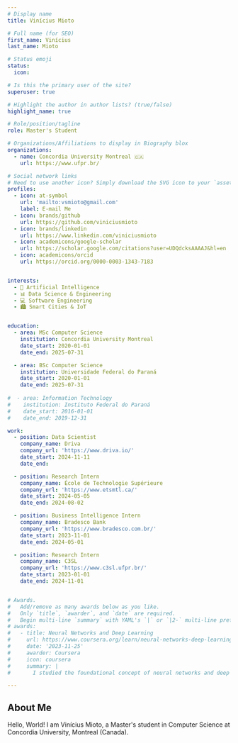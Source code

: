```yaml
---
# Display name
title: Vinícius Mioto

# Full name (for SEO)
first_name: Vinícius
last_name: Mioto

# Status emoji
status:
  icon:

# Is this the primary user of the site?
superuser: true

# Highlight the author in author lists? (true/false)
highlight_name: true

# Role/position/tagline
role: Master's Student

# Organizations/Affiliations to display in Biography blox
organizations:
  - name: Concordia University Montreal 🇨🇦
    url: https://www.ufpr.br/

# Social network links
# Need to use another icon? Simply download the SVG icon to your `assets/media/icons/` folder.
profiles:
  - icon: at-symbol
    url: 'mailto:vsmioto@gmail.com'
    label: E-mail Me
  - icon: brands/github
    url: https://github.com/viniciusmioto
  - icon: brands/linkedin
    url: https://www.linkedin.com/viniciusmioto
  - icon: academicons/google-scholar
    url: https://scholar.google.com/citations?user=UDQdcksAAAAJ&hl=en
  - icon: academicons/orcid
    url: https://orcid.org/0000-0003-1343-7183


interests:
  - 🤖 Artificial Intelligence
  - 📊 Data Science & Engineering
  - 💻 Software Engineering
  - 🏙️ Smart Cities & IoT


education:
  - area: MSc Computer Science
    institution: Concordia University Montreal
    date_start: 2020-01-01
    date_end: 2025-07-31

  - area: BSc Computer Science
    institution: Universidade Federal do Paraná
    date_start: 2020-01-01
    date_end: 2025-07-31
  
#  - area: Information Technology
#    institution: Instituto Federal do Paraná
#    date_start: 2016-01-01
#    date_end: 2019-12-31

work:
  - position: Data Scientist
    company_name: Driva
    company_url: 'https://www.driva.io/'
    date_start: 2024-11-11
    date_end: 

  - position: Research Intern
    company_name: École de Technologie Supérieure
    company_url: 'https://www.etsmtl.ca/'
    date_start: 2024-05-05
    date_end: 2024-08-02

  - position: Business Intelligence Intern
    company_name: Bradesco Bank
    company_url: 'https://www.bradesco.com.br/'
    date_start: 2023-11-01
    date_end: 2024-05-01

  - position: Research Intern
    company_name: C3SL
    company_url: 'https://www.c3sl.ufpr.br/'
    date_start: 2023-01-01
    date_end: 2024-11-01


# Awards.
#   Add/remove as many awards below as you like.
#   Only `title`, `awarder`, and `date` are required.
#   Begin multi-line `summary` with YAML's `|` or `|2-` multi-line prefix and indent 2 spaces below.
# awards:
#   - title: Neural Networks and Deep Learning
#     url: https://www.coursera.org/learn/neural-networks-deep-learning
#     date: '2023-11-25'
#     awarder: Coursera
#     icon: coursera
#     summary: |
#       I studied the foundational concept of neural networks and deep learning. By the end, I was familiar with the significant technological trends driving the rise of deep learning; build, train, and apply fully connected deep neural networks; implement efficient (vectorized) neural networks; identify key parameters in a neural network’s architecture; and apply deep learning to your own applications.

---
```


## About Me

Hello, World! I am Vinícius Mioto, a Master's student in Computer Science at Concordia University, Montreal (Canada).